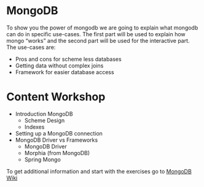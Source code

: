 # MongoDB

To show you the power of mongodb we are going to explain
what mongodb can do in specific use-cases. The first part
will be used to explain how mongo “works” and the second
part will be used for the interactive part. The use-cases are:

- Pros and cons for scheme less databases
- Getting data without complex joins
- Framework for easier database access

# Content Workshop

- Introduction MongoDB
    - Scheme Design
    - Indexes
- Setting up a MongoDB connection
- MongoDB Driver vs Frameworks
    - MongoDB Driver
    - Morphia (from MongoDB)
    - Spring Mongo

To get additional information and start with the exercises go to [MongoDB Wiki](https://github.com/sebivenlo/MongoDB/wiki)
